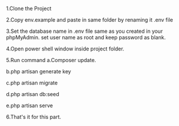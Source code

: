 

<p> 1.Clone the Project </p>
<p> 2.Copy env.example and paste in same folder by renaming it .env file </p>
<p> 3.Set the database name in .env file same as you created in your phpMyAdmin. set user name as root and keep password as blank. </p>
<p> 4.Open power shell window inside project folder. </p>
<p> 5.Run command a.Composer update. </p>
<p> b.php artisan generate key </p>
<p> c.php artisan migrate </p>
<p> d.php artisan db:seed </p>
<p> e.php artisan serve </p>
<p> 6.That's it for this part. </p>